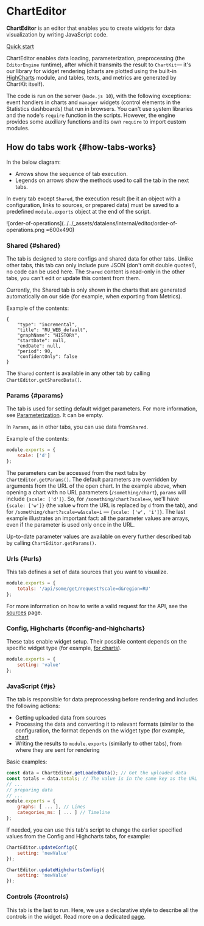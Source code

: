 # ChartEditor

**ChartEditor** is an editor that enables you to create widgets for data visualization by writing JavaScript code.

[Quick start](./index.md)

ChartEditor enables data loading, parameterization, preprocessing (the `EditorEngine` runtime), after which it transmits the result to `ChartKit`— it's our library for widget rendering (charts are plotted using the built-in [HighCharts](https://www.highcharts.com/) module, and tables, texts, and metrics are generated by ChartKit itself).

The code is run on the server (`Node.js 10`), with the following exceptions: event handlers in charts and `manager` widgets (control elements in the Statistics dashboards) that run in browsers. You can't use system libraries and the node's `require` function in the scripts. However, the engine provides some auxiliary functions and its own `require` to import custom modules.

## How do tabs work {#how-tabs-works}

In the below diagram:
* Arrows show the sequence of tab execution.
* Legends on arrows show the methods used to call the tab in the next tabs.

In every tab except `Shared`, the execution result (be it an object with a configuration, links to sources, or prepared data) must be saved to a predefined `module.exports` object at the end of the script.

![order-of-operations](../../_assets/datalens/internal/editor/order-of-operations.png =600x490)

### Shared {#shared}

The tab is designed to store configs and shared data for other tabs.  Unlike other tabs, this tab can only include pure JSON (don't omit double quotes!), no code can be used here.
The `Shared` content is read-only in the other tabs, you can't edit or update this content from them.

Currently, the Shared tab is only shown in the charts that are generated automatically on our side (for example, when exporting from Metrics).

Example of the contents: 

```javascripton
{
    "type": "incremental",
    "title": "RU_WEB_default",
    "graphName": "HISTORY",
    "startDate": null,
    "endDate": null,
    "period": 90,
    "confidentOnly": false
}
```

The `Shared` content is available in any other tab by calling `ChartEditor.getSharedData()`.

### Params {#params}

The tab is used for setting default widget parameters. For more information, see [Parameterization](params.md). It can be empty.

In `Params`, as in other tabs, you can use data from`Shared`.

Example of the contents: 

```javascript
module.exports = {
    scale: ['d']
};
```

The parameters can be accessed from the next tabs by `ChartEditor.getParams()`. The default parameters are overridden by arguments from the URL of the open chart. In the example above, when opening a chart with no URL parameters (`/something/chart`), `params` will include `{scale: ['d']}`. So, for `/something/chart?scale=w`, we'll have `{scale: ['w']}` (the value `w` from the URL is replaced by `d` from the tab), and for `/something/chart?scale=w&scale=i` — `{scale: ['w', 'i']}`. The last example illustrates an important fact: all the parameter values are arrays, even if the parameter is used only once in the URL.

Up-to-date parameter values are available on every further described tab by calling `ChartEditor.getParams()`.

### Urls {#urls}

This tab defines a set of data sources that you want to visualize.

```javascript
module.exports = {
    totals: '/api/some/get/request?scale=d&region=RU'
};
```

For more information on how to write a valid request for the API, see the [sources](sources/index.md) page.

### Config, Highcharts {#config-and-highcharts}

These tabs enable widget setup. Their possible content depends on the specific widget type (for example, [for charts](widgets/chart/index.md)).

```javascript
module.exports = {
    setting: 'value'
};
```

### JavaScript {#js}

The tab is responsible for data preprocessing before rendering and includes the following actions:
- Getting uploaded data from sources
- Processing the data and converting it to relevant formats (similar to the configuration, the format depends on the widget type (for example, [chart](widgets/chart/index.md)
- Writing the results to `module.exports` (similarly to other tabs), from where they are sent for rendering

Basic examples:

```javascript
const data = ChartEditor.getLoadedData(); // Get the uploaded data
const totals = data.totals; // The value is in the same key as the URL in the Urls tab
// ...
// preparing data 
// ...
module.exports = {
    graphs: [ ... ], // Lines
    categories_ms: [ ... ] // Timeline
};
````

If needed, you can use this tab's script to change the earlier specified values from the Config and Highcharts tabs, for example:

```javascript
ChartEditor.updateConfig({
    setting: 'newValue'
});

ChartEditor.updateHighchartsConfig({
    setting: 'newValue'
});
```

### Controls {#controls}

This tab is the last to run. Here, we use a declarative style to describe all the controls in the widget. Read more on a dedicated [page](controls/index.md).
